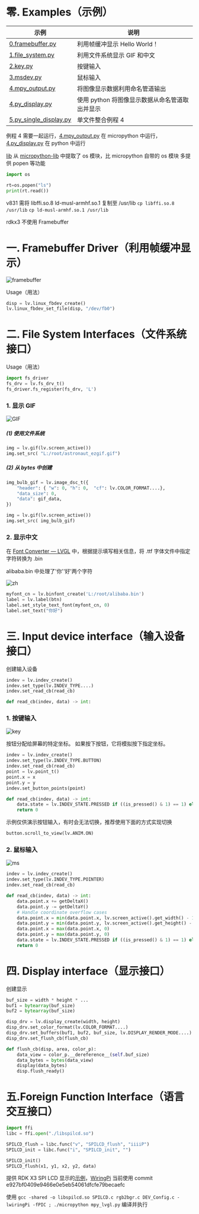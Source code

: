 # 零. Examples（示例）

| 示例                                                  | 说明                                           |
| ----------------------------------------------------- | ---------------------------------------------- |
| [0.framebuffer.py](v831/0.framebuffer.py)             | 利用帧缓冲显示 Hello World！                   |
| [1.file_system.py](v831/1.file_system.py)             | 利用文件系统显示 GIF 和中文                    |
| [2.key.py](v831/2.key.py)                             | 按键输入                                       |
| [3.msdev.py](v831/3.msdev.py)                         | 鼠标输入                                       |
| [4.mpy_output.py](v831/4.mpy_output.py)               | 将图像显示数据利用命名管道输出                 |
| [4.py_display.py](v831/4.py_display.py)               | 使用 python 将图像显示数据从命名管道取出并显示 |
| [5.py_single_display.py](v831/5.py_single_display.py) | 单文件整合例程 4                               |

例程 4 需要一起运行，[4.mpy_output.py](v831/4.mpy_output.py) 在 micropython 中运行，[4.py_display.py](v831/4.py_display.py) 在 python 中运行

[lib](lib) 从 [micropython-lib](https://github.com/micropython/micropython-lib) 中提取了 os 模块，比  micropython 自带的 os 模块 多提供 popen 等功能

```python
import os

rt=os.popen("ls")
print(rt.read())
```

v831 需将 libffi.so.8 ld-musl-armhf.so.1 复制至 /usr/lib `cp libffi.so.8 /usr/lib`  `cp ld-musl-armhf.so.1 /usr/lib`

rdkx3 不使用 Framebuffer

# 一. Framebuffer Driver（利用帧缓冲显示）

![framebuffer](resource/framebuffer.png)

Usage（用法）

```python
disp = lv.linux_fbdev_create()
lv.linux_fbdev_set_file(disp, "/dev/fb0")
```

# 二. File System Interfaces（文件系统接口）

Usage（用法）

```python
import fs_driver
fs_drv = lv.fs_drv_t()
fs_driver.fs_register(fs_drv, 'L')
```

### 1. 显示 GIF

![GIF](resource/GIF.gif)

##### (1) 使用文件系统

```python
img = lv.gif(lv.screen_active())
img.set_src( "L:/root/astronaut_ezgif.gif")
```

##### (2) 从 bytes 中创建

```python
img_bulb_gif = lv.image_dsc_t({
    "header": { "w": 0, "h": 0,  "cf": lv.COLOR_FORMAT....},
    "data_size": 0,
    "data": gif_data,
})

img = lv.gif(lv.screen_active())
img.set_src( img_bulb_gif)
```

### 2. 显示中文

在 [Font Converter — LVGL](https://lvgl.io/tools/fontconverter) 中，根据提示填写相关信息，将 .ttf 字体文件中指定字符转换为 .bin

alibaba.bin 中处理了'你''好'两个字符

![zh](resource/zh.jpg)

```python
myfont_cn = lv.binfont_create('L:/root/alibaba.bin')
label = lv.label(btn)
label.set_style_text_font(myfont_cn, 0)
label.set_text("你好")
```

# 三. Input device interface（输入设备接口）

创建输入设备

```python
indev = lv.indev_create()
indev.set_type(lv.INDEV_TYPE....)
indev.set_read_cb(read_cb)

def read_cb(indev, data) -> int:
```

### 1. 按键输入

![key](resource/key.gif)

按钮分配给屏幕的特定坐标。 如果按下按钮，它将模拟按下指定坐标。

```python
indev = lv.indev_create()
indev.set_type(lv.INDEV_TYPE.BUTTON)
indev.set_read_cb(read_cb)
point = lv.point_t()
point.x = x
point.y = y
indev.set_button_points(point)

def read_cb(indev, data) -> int:
    data.state = lv.INDEV_STATE.PRESSED if ((is_pressed() & 1) == 1) else lv.INDEV_STATE.RELEASED
    return 0
```

示例仅供演示按钮输入，有时会无法切换，推荐使用下面的方式实现切换

```python
button.scroll_to_view(lv.ANIM.ON)
```

### 2. 鼠标输入

![ms](resource/ms.gif)

```python
indev = lv.indev_create()
indev.set_type(lv.INDEV_TYPE.POINTER)
indev.set_read_cb(read_cb)

def read_cb(indev, data) -> int:
    data.point.x += getDeltaX()
    data.point.y -= getDeltaY()
    # Handle coordinate overflow cases
    data.point.x = min(data.point.x, lv.screen_active().get_width() - 1)
    data.point.y = min(data.point.y, lv.screen_active().get_height() - 1)
    data.point.x = max(data.point.x, 0)
    data.point.y = max(data.point.y, 0)
    data.state = lv.INDEV_STATE.PRESSED if ((is_pressed() & 1) == 1) else lv.INDEV_STATE.RELEASED
    return 0
```

# 四. Display interface（显示接口）

创建显示

```python
buf_size = width * height * ...
buf1 = bytearray(buf_size)
buf2 = bytearray(buf_size)

disp_drv = lv.display_create(width, height)
disp_drv.set_color_format(lv.COLOR_FORMAT....)
disp_drv.set_buffers(buf1, buf2, buf_size, lv.DISPLAY_RENDER_MODE....)
disp_drv.set_flush_cb(flush_cb)

def flush_cb(disp, area, color_p):
    data_view = color_p.__dereference__(self.buf_size)
    data_bytes = bytes(data_view)
    display(data_bytes)
    disp.flush_ready()
```

# 五.Foreign Function Interface（语言交互接口）

```python
import ffi
libc = ffi.open("./libspilcd.so")

SPILCD_flush = libc.func("v", "SPILCD_flush", "iiiiP")
SPILCD_init = libc.func("i", "SPILCD_init", "")

SPILCD_init()
SPILCD_flush(x1, y1, x2, y2, data)
```

提供 RDK X3 SPI LCD 显示的[示例](rdkx3/spilcd)，[WiringPi](https://gitee.com/study-dp/WiringPi) 当前使用 commit e927bf0409e9466e0e5eb54061dfcfe79becaefc

使用 `gcc -shared -o libspilcd.so SPILCD.c rgb2bgr.c DEV_Config.c -lwiringPi -fPIC ; ./micropython mpy_lvgl.py` 编译并执行

